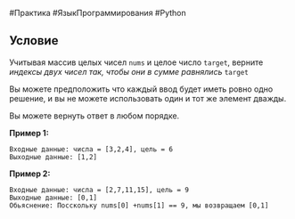 #Практика #ЯзыкПрограммирования #Python 
## Условие

Учитывая массив целых чисел `nums` и целое число `target`, верните *индексы двух чисел так, чтобы они в сумме равнялись* `target`

Вы можете предположить что каждый ввод будет иметь ровно одно решение, и вы не можете использовать один и тот же элемент дважды.

Вы можете вернуть ответ в любом порядке. 

**Пример 1:**

	Входные данные: числа = [3,2,4], цель = 6
	Выходные данные: [1,2]

**Пример 2:**

	Входные данные: числа = [2,7,11,15], цель = 9
	Выходные данные: [0,1]
	Обьяснение: Посскольку nums[0] +nums[1] == 9, мы возвращаем [0,1]